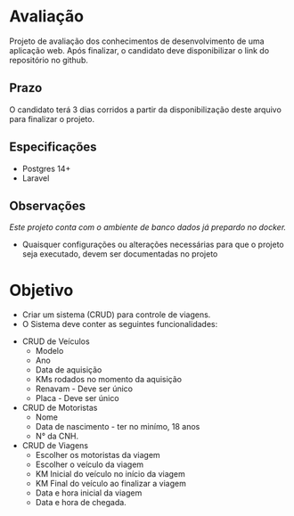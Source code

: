 # Avaliação
Projeto de avaliação dos conhecimentos de desenvolvimento de uma aplicação web. 
Após finalizar, o candidato deve disponibilizar o link do repositório no github.

## Prazo
O candidato terá 3 dias corridos a partir da disponibilização deste arquivo para finalizar o projeto.

## Especificações
* Postgres 14+
* Laravel

## Observações
*Este projeto conta com o ambiente de banco dados já prepardo no docker.*
- Quaisquer configurações ou alterações necessárias para que o projeto seja executado,
devem ser documentadas no projeto

# Objetivo
- Criar um sistema (CRUD) para controle de viagens.
- O Sistema deve conter as seguintes funcionalidades:
* CRUD de Veículos
  * Modelo
  * Ano
  * Data de aquisição
  * KMs rodados no momento da aquisição
  * Renavam - Deve ser único
  * Placa - Deve ser único
* CRUD de Motoristas
  * Nome 
  * Data de nascimento - ter no minímo, 18 anos
  * N° da CNH.
* CRUD de Viagens
  * Escolher os motoristas da viagem
  * Escolher o veículo da viagem
  * KM Inicial do veículo no início da viagem
  * KM Final do veículo ao finalizar a viagem
  * Data e hora inicial da viagem
  * Data e hora de chegada.
